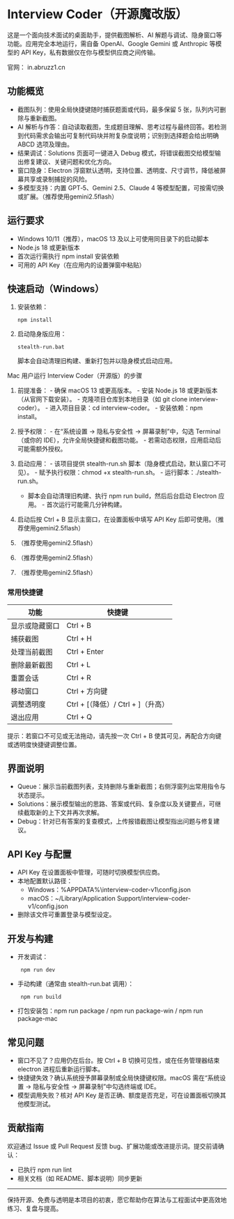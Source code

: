 # Interview Coder（开源魔改版）

这是一个面向技术面试的桌面助手，提供截图解析、AI 解题与调试、隐身窗口等功能。应用完全本地运行，需自备 OpenAI、Google Gemini 或 Anthropic 等模型的 API Key，私有数据仅在你与模型供应商之间传输。


官网：  in.abruzz1.cn

## 功能概览
- 截图队列：使用全局快捷键随时捕获题面或代码，最多保留 5 张，队列内可删除与重新截图。
- AI 解析与作答：自动读取截图，生成题目理解、思考过程与最终回答。若检测到代码需求会输出可复制代码块并附复杂度说明；识别到选择题会给出明确 ABCD 选项及理由。
- 结果调试：Solutions 页面可一键进入 Debug 模式，将错误截图交给模型输出修复建议、关键问题和优化方向。
- 窗口隐身：Electron 浮窗默认透明，支持位置、透明度、尺寸调节，降低被屏幕共享或录制捕捉的风险。
- 多模型支持：内置 GPT‑5、Gemini 2.5、Claude 4 等模型配置，可按需切换或扩展。（推荐使用gemini2.5flash）

## 运行要求
- Windows 10/11（推荐），macOS 13 及以上可使用同目录下的启动脚本
- Node.js 18 或更新版本
- 首次运行需执行 npm install 安装依赖
- 可用的 API Key（在应用内的设置弹窗中粘贴）

## 快速启动（Windows）
1. 安装依赖：

       npm install

2. 启动隐身版应用：

       stealth-run.bat

   脚本会自动清理旧构建、重新打包并以隐身模式启动应用。


Mac 用户运行 Interview Coder（开源版）的步骤

  1. 前提准备：
    - 确保 macOS 13 或更高版本。
    - 安装 Node.js 18 或更新版本（从官网下载安装）。
    - 克隆项目仓库到本地目录（如 git clone <repo-url> interview-coder）。
    - 进入项目目录：cd interview-coder。
    - 安装依赖：npm install。
  2. 授予权限：
    - 在“系统设置 → 隐私与安全性 → 屏幕录制”中，勾选 Terminal（或你的 IDE），允许全局快捷键和截图功能。
    - 若需动态权限，应用启动后可能需额外授权。
  3. 启动应用：
    - 该项目提供 stealth-run.sh 脚本（隐身模式启动，默认窗口不可见）。
    - 赋予执行权限：chmod +x stealth-run.sh。
    - 运行脚本：./stealth-run.sh。
        - 脚本会自动清理旧构建、执行 npm run build，然后后台启动 Electron 应用。
    - 首次运行可能需几分钟构建。


3. 启动后按 Ctrl + B 显示主窗口，在设置面板中填写 API Key 后即可使用。（推荐使用gemini2.5flash）
4. （推荐使用gemini2.5flash）
5. （推荐使用gemini2.5flash）
6. （推荐使用gemini2.5flash）

### 常用快捷键
| 功能 | 快捷键 |
| --- | --- |
| 显示或隐藏窗口 | Ctrl + B |
| 捕获截图 | Ctrl + H |
| 处理当前截图 | Ctrl + Enter |
| 删除最新截图 | Ctrl + L |
| 重置会话 | Ctrl + R |
| 移动窗口 | Ctrl + 方向键 |
| 调整透明度 | Ctrl + [（降低）/ Ctrl + ]（升高） |
| 退出应用 | Ctrl + Q |

提示：若窗口不可见或无法拖动，请先按一次 Ctrl + B 使其可见，再配合方向键或透明度快捷键调整位置。

## 界面说明
- Queue：展示当前截图列表，支持删除与重新截图；右侧浮窗列出常用指令与状态提示。
- Solutions：展示模型输出的思路、答案或代码、复杂度以及关键要点，可继续截取新的上下文并再次求解。
- Debug：针对已有答案的复查模式，上传报错截图让模型指出问题与修复建议。

## API Key 与配置
- API Key 在设置面板中管理，可随时切换模型供应商。
- 本地配置默认路径：
  - Windows：%APPDATA%\interview-coder-v1\config.json
  - macOS：~/Library/Application Support/interview-coder-v1/config.json
- 删除该文件可重置登录与模型设定。

## 开发与构建
- 开发调试：

       npm run dev

- 手动构建（通常由 stealth-run.bat 调用）：

       npm run build

- 打包安装包：npm run package / npm run package-win / npm run package-mac

## 常见问题
- 窗口不见了？应用仍在后台。按 Ctrl + B 切换可见性，或在任务管理器结束 electron 进程后重新运行脚本。
- 快捷键失效？确认系统授予屏幕录制或全局快捷键权限。macOS 需在“系统设置 → 隐私与安全性 → 屏幕录制”中勾选终端或 IDE。
- 模型调用失败？核对 API Key 是否正确、额度是否充足，可在设置面板切换其他模型测试。

## 贡献指南
欢迎通过 Issue 或 Pull Request 反馈 bug、扩展功能或改进提示词。提交前请确认：
- 已执行 npm run lint
- 相关文档（如 README、脚本说明）同步更新

---
保持开源、免费与透明是本项目的初衷，愿它帮助你在算法与工程面试中更高效地练习、复盘与提高。

